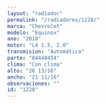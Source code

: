 ```yaml
---
layout: "radiador"
permalink: "/radiadores/1228/"
marca: "Chevrolet"
modelo: "Equinox"
ano: "2018"
motor: "L4 1.5, 2.0"
transmision: "Automática"
parte: "84448454"
clima: "Con clima"
alto: "26 13/16"
ancho: "21 11/16"
observaciones: ""
id: "1228"
---
```


